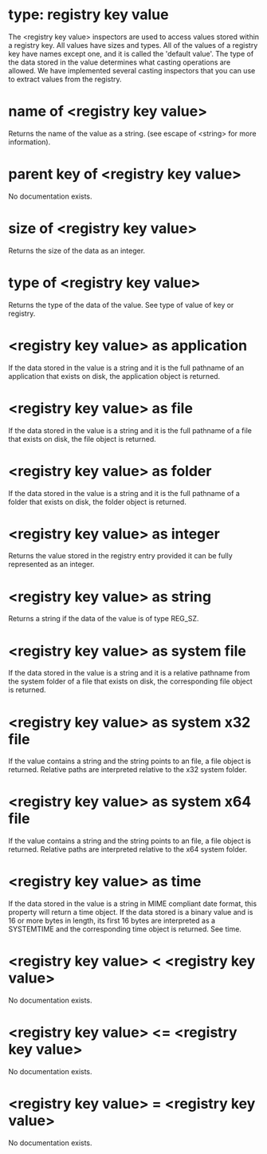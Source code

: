# type: registry key value

The &lt;registry key value&gt; inspectors are used to access values stored within a registry key. All values have sizes and types. All of the values of a registry key have names except one, and it is called the &#39;default value&#39;. The type of the data stored in the value determines what casting operations are allowed. We have implemented several casting inspectors that you can use to extract values from the registry.

# name of &lt;registry key value&gt;

Returns the name of the value as a string. (see escape of &lt;string&gt; for more information).

# parent key of &lt;registry key value&gt;

No documentation exists.

# size of &lt;registry key value&gt;

Returns the size of the data as an integer.

# type of &lt;registry key value&gt;

Returns the type of the data of the value. See type of value of key or registry.

# &lt;registry key value&gt; as application

If the data stored in the value is a string and it is the full pathname of an application that exists on disk, the application object is returned.

# &lt;registry key value&gt; as file

If the data stored in the value is a string and it is the full pathname of a file that exists on disk, the file object is returned.

# &lt;registry key value&gt; as folder

If the data stored in the value is a string and it is the full pathname of a folder that exists on disk, the folder object is returned.

# &lt;registry key value&gt; as integer

Returns the value stored in the registry entry provided it can be fully represented as an integer.

# &lt;registry key value&gt; as string

Returns a string if the data of the value is of type REG_SZ.

# &lt;registry key value&gt; as system file

If the data stored in the value is a string and it is a relative pathname from the system folder of a file that exists on disk, the corresponding file object is returned.

# &lt;registry key value&gt; as system x32 file

If the value contains a string and the string points to an file, a file object is returned. Relative paths are interpreted relative to the x32 system folder.

# &lt;registry key value&gt; as system x64 file

If the value contains a string and the string points to an file, a file object is returned. Relative paths are interpreted relative to the x64 system folder.

# &lt;registry key value&gt; as time

If the data stored in the value is a string in MIME compliant date format, this property will return a time object. If the data stored is a binary value and is 16 or more bytes in length, its first 16 bytes are interpreted as a SYSTEMTIME and the corresponding time object is returned. See time.

# &lt;registry key value&gt; &lt; &lt;registry key value&gt;

No documentation exists.

# &lt;registry key value&gt; &lt;= &lt;registry key value&gt;

No documentation exists.

# &lt;registry key value&gt; = &lt;registry key value&gt;

No documentation exists.
